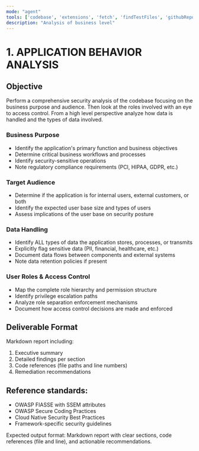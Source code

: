 ```yaml
---
mode: "agent"
tools: ['codebase', 'extensions', 'fetch', 'findTestFiles', 'githubRepo', 'problems', 'search', 'searchResults', 'testFailure', 'usages']
description: "Analysis of business level"
---
```

# 1. APPLICATION BEHAVIOR ANALYSIS

## Objective
Perform a comprehensive security analysis of the codebase focusing on the business purpose and audience. Then look at the roles involved with an eye to access control. From a high level perspective analyze how data is handled and the types of data involved.

### Business Purpose
- Identify the application's primary function and business objectives
- Determine critical business workflows and processes
- Identify security-sensitive operations
- Note regulatory compliance requirements (PCI, HIPAA, GDPR, etc.)

### Target Audience
- Determine if the application is for internal users, external customers, or both
- Identify the expected user base size and types of users
- Assess implications of the user base on security posture

### Data Handling
- Identify ALL types of data the application stores, processes, or transmits
- Explicitly flag sensitive data (PII, financial, healthcare, etc.)
- Document data flows between components and external systems
- Note data retention policies if present

### User Roles & Access Control
- Map the complete role hierarchy and permission structure
- Identify privilege escalation paths
- Analyze role separation enforcement mechanisms
- Document how access control decisions are made and enforced

## Deliverable Format
Markdown report including:
1. Executive summary
2. Detailed findings per section
3. Code references (file paths and line numbers)
4. Remediation recommendations

## Reference standards:
- OWASP FIASSE with SSEM attributes
- OWASP Secure Coding Practices
- Cloud Native Security Best Practices
- Framework-specific security guidelines

Expected output format: Markdown report with clear sections, code references (file and line), and actionable recommendations.